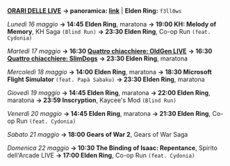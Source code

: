 <b><u>ORARI DELLE LIVE</u></b>
<b>→ panoramica: <a href="https://trello.com/b/iKwdSGf3/sabaku">link</a></b> | <b>Elden Ring:</b> <code>f3ll0ws</code>

<i>Lunedì 16 maggio</i>
<b>→ 14:45 Elden Ring</b>, maratona
<b>→ 19:00 KH: Melody of Memory</b>, KH Saga <code>(Blind Run)</code>
<b>→ 23:30 Elden Ring</b>, Co-op Run <code>(feat. Cydonia)</code>

<i>Martedì 17 maggio</i>
<b>→ 16:30 <a href="https://www.twitch.tv/oldgenproject">Quattro chiacchiere: OldGen LIVE</a></b>
<b>→ 16:30 <a href="https://www.twitch.tv/slimdogsproduction">Quattro chiacchiere: SlimDogs</a></b>
<b>→ 23:30 Elden Ring</b>, maratona

<i>Mercoledì 18 maggio</i>
<b>→ 14:00 Elden Ring</b>, maratona
<b>→ 18:30 Microsoft Flight Simulator</b> <code>(feat. Papà Sabaku)</code>
<b>→ 23:30 Elden Ring</b>, maratona

<i>Giovedì 19 maggio</i>
<b>→ 14:45 Elden Ring</b>, maratona
<b>→ 22:00 Elden Ring</b>, maratona
<b>→ 23:59 Inscryption</b>, Kaycee's Mod <code>(Blind Run)</code>

<i>Venerdì 20 maggio</i>
<b>→ 14:45 Elden Ring</b>, maratona
<b>→ 21:30 Elden Ring</b>, Co-op Run <code>(feat. Cydonia)</code>

<i>Sabato 21 maggio</i>
<b>→ 18:00 Gears of War 2</b>, Gears of War Saga

<i>Domenica 22 maggio</i>
<b>→ 10:30 The Binding of Isaac: Repentance</b>, Spirito dell'Arcade LIVE
<b>→ 17:00 Elden Ring</b>, Co-op Run <code>(feat. Cydonia)</code>
